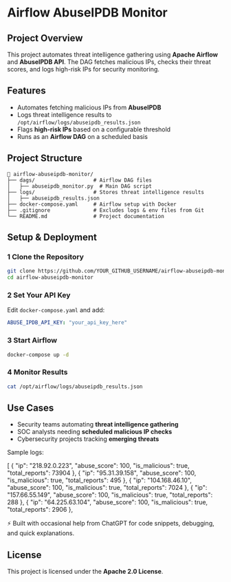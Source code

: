 # Airflow AbuseIPDB Monitor

## Project Overview
This project automates threat intelligence gathering using **Apache Airflow** and **AbuseIPDB API**. The DAG fetches malicious IPs, checks their threat scores, and logs high-risk IPs for security monitoring.

## Features
- Automates fetching malicious IPs from **AbuseIPDB**  
- Logs threat intelligence results to `/opt/airflow/logs/abuseipdb_results.json`  
- Flags **high-risk IPs** based on a configurable threshold  
- Runs as an **Airflow DAG** on a scheduled basis  

## Project Structure
```
📁 airflow-abuseipdb-monitor/
├── dags/                   # Airflow DAG files
│   ├── abuseipdb_monitor.py  # Main DAG script
├── logs/                   # Stores threat intelligence results
│   ├── abuseipdb_results.json
├── docker-compose.yaml     # Airflow setup with Docker
├── .gitignore              # Excludes logs & env files from Git
└── README.md               # Project documentation
```

## Setup & Deployment
### **1️ Clone the Repository**
```bash
git clone https://github.com/YOUR_GITHUB_USERNAME/airflow-abuseipdb-monitor.git
cd airflow-abuseipdb-monitor
```

### **2️ Set Your API Key**
Edit `docker-compose.yaml` and add:
```yaml
ABUSE_IPDB_API_KEY: "your_api_key_here"
```

### **3️ Start Airflow**
```bash
docker-compose up -d
```

### **4️ Monitor Results**
```bash
cat /opt/airflow/logs/abuseipdb_results.json
```

##  Use Cases
- Security teams automating **threat intelligence gathering**  
- SOC analysts needing **scheduled malicious IP checks**  
- Cybersecurity projects tracking **emerging threats**

Sample logs:


[
    {
        "ip": "218.92.0.223",
        "abuse_score": 100,
        "is_malicious": true,
        "total_reports": 73904
    },
    {
        "ip": "95.31.39.158",
        "abuse_score": 100,
        "is_malicious": true,
        "total_reports": 495
    },
    {
        "ip": "104.168.46.10",
        "abuse_score": 100,
        "is_malicious": true,
        "total_reports": 7024
    },
    {
        "ip": "157.66.55.149",
        "abuse_score": 100,
        "is_malicious": true,
        "total_reports": 288
    },
    {
        "ip": "64.225.63.104",
        "abuse_score": 100,
        "is_malicious": true,
        "total_reports": 2906
    },


⚡ Built with occasional help from ChatGPT for code snippets, debugging, and quick explanations.

## License
This project is licensed under the **Apache 2.0 License**.
